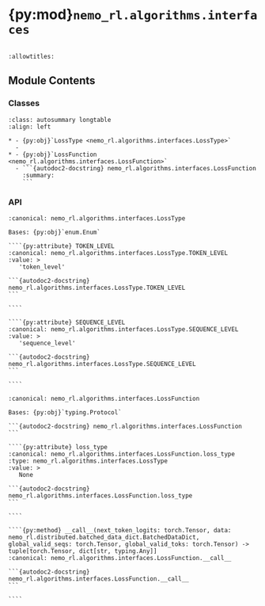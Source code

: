 # {py:mod}`nemo_rl.algorithms.interfaces`

```{py:module} nemo_rl.algorithms.interfaces
```

```{autodoc2-docstring} nemo_rl.algorithms.interfaces
:allowtitles:
```

## Module Contents

### Classes

````{list-table}
:class: autosummary longtable
:align: left

* - {py:obj}`LossType <nemo_rl.algorithms.interfaces.LossType>`
  -
* - {py:obj}`LossFunction <nemo_rl.algorithms.interfaces.LossFunction>`
  - ```{autodoc2-docstring} nemo_rl.algorithms.interfaces.LossFunction
    :summary:
    ```
````

### API

`````{py:class} LossType(*args, **kwds)
:canonical: nemo_rl.algorithms.interfaces.LossType

Bases: {py:obj}`enum.Enum`

````{py:attribute} TOKEN_LEVEL
:canonical: nemo_rl.algorithms.interfaces.LossType.TOKEN_LEVEL
:value: >
   'token_level'

```{autodoc2-docstring} nemo_rl.algorithms.interfaces.LossType.TOKEN_LEVEL
```

````

````{py:attribute} SEQUENCE_LEVEL
:canonical: nemo_rl.algorithms.interfaces.LossType.SEQUENCE_LEVEL
:value: >
   'sequence_level'

```{autodoc2-docstring} nemo_rl.algorithms.interfaces.LossType.SEQUENCE_LEVEL
```

````

`````

`````{py:class} LossFunction
:canonical: nemo_rl.algorithms.interfaces.LossFunction

Bases: {py:obj}`typing.Protocol`

```{autodoc2-docstring} nemo_rl.algorithms.interfaces.LossFunction
```

````{py:attribute} loss_type
:canonical: nemo_rl.algorithms.interfaces.LossFunction.loss_type
:type: nemo_rl.algorithms.interfaces.LossType
:value: >
   None

```{autodoc2-docstring} nemo_rl.algorithms.interfaces.LossFunction.loss_type
```

````

````{py:method} __call__(next_token_logits: torch.Tensor, data: nemo_rl.distributed.batched_data_dict.BatchedDataDict, global_valid_seqs: torch.Tensor, global_valid_toks: torch.Tensor) -> tuple[torch.Tensor, dict[str, typing.Any]]
:canonical: nemo_rl.algorithms.interfaces.LossFunction.__call__

```{autodoc2-docstring} nemo_rl.algorithms.interfaces.LossFunction.__call__
```

````

`````
